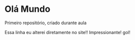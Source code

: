 # Olá Mundo
 Primeiro repositório, criado durante aula 

Essa linha eu alterei diretamente no site!! Impressionante! gol!
